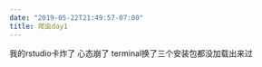 ```yaml
---
date: "2019-05-22T21:49:57-07:00"
title: 爬虫day1
---
```


我的rstudio卡炸了
心态崩了
terminal换了三个安装包都没加载出来过


